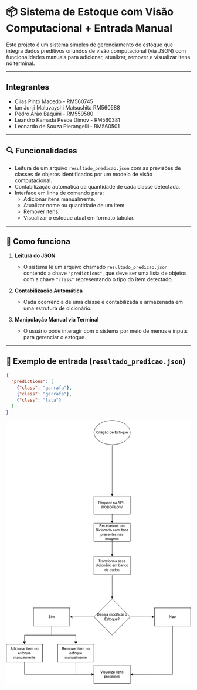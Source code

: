 # 📦 Sistema de Estoque com Visão Computacional + Entrada Manual

Este projeto é um sistema simples de gerenciamento de estoque que integra dados preditivos oriundos de visão computacional (via JSON) com funcionalidades manuais para adicionar, atualizar, remover e visualizar itens no terminal.

---

## Integrantes

- Cilas Pinto Macedo - RM560745
- Ian Junji Maluvayshi Matsushita RM560588
- Pedro Arão Baquini - RM559580
- Leandro Kamada Pesce Dimov - RM560381
- Leonardo de Souza Pierangelli - RM560501

---

## 🔍 Funcionalidades

- Leitura de um arquivo `resultado_predicao.json` com as previsões de classes de objetos identificados por um modelo de visão computacional.
- Contabilização automática da quantidade de cada classe detectada.
- Interface em linha de comando para:
  - Adicionar itens manualmente.
  - Atualizar nome ou quantidade de um item.
  - Remover itens.
  - Visualizar o estoque atual em formato tabular.

---

## 🧠 Como funciona

1. **Leitura do JSON**
   - O sistema lê um arquivo chamado `resultado_predicao.json` contendo a chave `"predictions"`, que deve ser uma lista de objetos com a chave `"class"` representando o tipo do item detectado.

2. **Contabilização Automática**
   - Cada ocorrência de uma classe é contabilizada e armazenada em uma estrutura de dicionário.

3. **Manipulação Manual via Terminal**
   - O usuário pode interagir com o sistema por meio de menus e inputs para gerenciar o estoque.

---

## 📁 Exemplo de entrada (`resultado_predicao.json`)
```json
{
  "predictions": [
    {"class": "garrafa"},
    {"class": "garrafa"},
    {"class": "lata"}
  ]
}
```
<img src="Diagrama.png">
